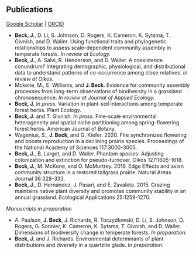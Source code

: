 ## Publications

[Google Scholar](https://scholar.google.com/citations?user=IC3onsQAAAAJ&hl=en&oi=ao)  \|  [ORCID](https://orcid.org/0000-0001-9515-5440)

* **Beck, J.**, D. Li, S. Johnson, D. Rogers, K. Cameron, K. Sytsma, T. Givnish, and D. Waller. Using functional traits and phylogenetic relationships to assess scale-dependent community assembly in temperate forests. *In review at Ecology.*
* **Beck, J.**, A. Salvi, R. Henderson, and D. Waller. A coexistence conundrum? Integrating demographic, physiological, and distributional data to understand patterns of co-occurrence among close relatives. *In review at Oikos.*
* Mckone, M., E. Williams, and **J. Beck**. Evidence for community assembly processes from long-term
observations of biodiversity in a grassland chronosequence. *In review at Journal of Applied Ecology.*
* **Beck, J.** *In press.* Variation in plant-soil interactions among temperate forest herbs. Plant Ecology.
* **Beck, J.** and T. Givnish. *In press.* Fine-scale environmental heterogeneity and spatial niche partitioning among spring-flowering forest herbs. American Journal of Botany.
* Wagenius, S., **J. Beck**, and G. Kiefer. 2020. Fire synchronizes flowering and boosts reproduction in a declining prairie species. Proceedings of the National Academy of Sciences 117:3000-3005.
* **Beck, J.**, B. Larget, and D. Waller. Phantom species: Adjusting colonization and extinction for pseudo-turnover. Oikos 127:1605-1618.
* **Beck, J.**, M. McKone, and O. McMurtrey. 2016. Edge Effects and avian community structure in a restored tallgrass prairie. Natural Areas Journal 36:328-333.
* **Beck, J.**, D. Hernandez, J. Pasari, and E. Zavaleta. 2015. Grazing maintains native plant diversity and promotes community stability in an annual grassland. Ecological Applications 25:1259-1270.

*Manuscripts in preparation*

* A. Paulson, **J. Beck**, J. Richards, R. Toczydlowski, D. Li, S. Johnson, D. Rogers, G. Sonnier, K. Cameron, K. Sytsma, T. Givnish, and D. Waller. Dimensions of biodiversity change in temperate forests. *In preparation.*
* **Beck, J.** and J. Richards. Environmental determinants of plant distributions and diversity in a quartzite glade. *In preparation.*
